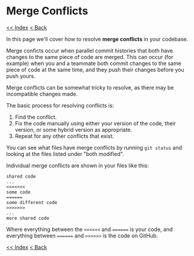 # Merge Conflicts

[<< Index](readme.md) [< Back](3-making-changes)

In this page we'll cover how to resolve **merge conflicts** in your codebase.

Merge conficts occur when parallel commit histories that both have changes to the same piece of code are merged. This can occur (for example) when you and a teammate both commit changes to the same piece of code at the same time, and they push their changes before you push yours.

Merge conflicts can be somewhat tricky to resolve, as there may be incompatible changes made.

The basic process for resolving conflicts is:

1. Find the conflict.
2. Fix the code manually using either your version of the code, their version, or some hybrid version as appropriate.
3. Repeat for any other conflicts that exist.

You can see what files have merge conflicts by running `git status` and looking at the files listed under "both modified".

Individual merge conflicts are shown in your files like this:

```
shared code
...
<<<<<<<
some code
======
some different code
>>>>>>>
...
more shared code
```

Where everything between the `<<<<<<` and `======` is your code, and everything between `======` and `>>>>>>` is the code on GitHub.

[<< Index](readme.md) [< Back](3-making-changes)
